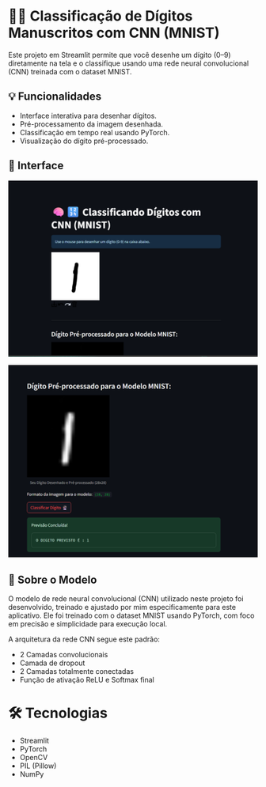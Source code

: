 # 🧠🔢 Classificação de Dígitos Manuscritos com CNN (MNIST)

Este projeto em Streamlit permite que você desenhe um dígito (0–9) diretamente na tela e o classifique usando uma rede neural convolucional (CNN) treinada com o dataset MNIST.

## 💡 Funcionalidades

- Interface interativa para desenhar dígitos.
- Pré-processamento da imagem desenhada.
- Classificação em tempo real usando PyTorch.
- Visualização do dígito pré-processado.

## 📸 Interface

![Exemplo da Interface](Digitos/img/img01.png)

![Exemplo da Interface](Digitos/img/img02.png)

## 🧠 Sobre o Modelo
O modelo de rede neural convolucional (CNN) utilizado neste projeto foi desenvolvido, treinado e ajustado por mim especificamente para este aplicativo. Ele foi treinado com o dataset MNIST usando PyTorch, com foco em precisão e simplicidade para execução local.

A arquitetura da rede CNN segue este padrão:

- 2 Camadas convolucionais
- Camada de dropout
- 2 Camadas totalmente conectadas
- Função de ativação ReLU e Softmax final

# 🛠️ Tecnologias
- Streamlit
- PyTorch
- OpenCV
- PIL (Pillow)
- NumPy
